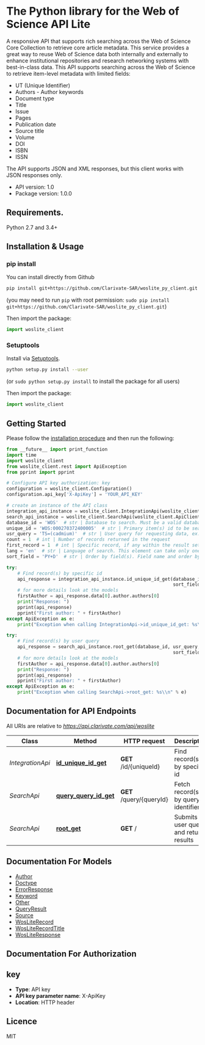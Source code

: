 # The Python library for the Web of Science API Lite
A responsive API that supports rich searching across the Web of Science Core Collection to retrieve core article metadata.  This service provides a great way to reuse Web of Science data both internally and externally to enhance  institutional repositories and research networking systems with best-in-class data. This API supports searching across the Web of Science to retrieve item-level metadata with limited fields:  
- UT (Unique Identifier) 
- Authors - Author keywords 
- Document type 
- Title 
- Issue 
- Pages 
- Publication date 
- Source title 
- Volume 
- DOI 
- ISBN 
- ISSN   
  
The API supports JSON and XML responses, but this client works with JSON responses only. 

- API version: 1.0
- Package version: 1.0.0

## Requirements.

Python 2.7 and 3.4+

## Installation & Usage
### pip install

You can install directly from Github

```sh
pip install git+https://github.com/Clarivate-SAR/woslite_py_client.git
```
(you may need to run `pip` with root permission: `sudo pip install git+https://github.com/Clarivate-SAR/woslite_py_client.git`)

Then import the package:

```python
import woslite_client 
```

### Setuptools

Install via [Setuptools](http://pypi.python.org/pypi/setuptools).

```sh
python setup.py install --user
```
(or `sudo python setup.py install` to install the package for all users)

Then import the package:

```python
import woslite_client
```

## Getting Started

Please follow the [installation procedure](#installation--usage) and then run the following:

```python
from __future__ import print_function
import time
import woslite_client
from woslite_client.rest import ApiException
from pprint import pprint

# Configure API key authorization: key
configuration = woslite_client.Configuration()
configuration.api_key['X-ApiKey'] = 'YOUR_API_KEY'

# create an instance of the API class
integration_api_instance = woslite_client.IntegrationApi(woslite_client.ApiClient(configuration))
search_api_instance = woslite_client.SearchApi(woslite_client.ApiClient(configuration))
database_id = 'WOS'  # str | Database to search. Must be a valid database ID, one of the following: BCI/BIOABS/BIOSIS/CCC/DCI/DIIDW/MEDLINE/WOK/WOS/ZOOREC. WOK represents all databases.
unique_id = 'WOS:000270372400005'  # str | Primary item(s) id to be searched, ex: WOS:000270372400005. Cannot be null or an empty string. Multiple values are separated by comma.
usr_query = 'TS=(cadmium)'  # str | User query for requesting data, ex: TS=(cadmium). The query parser will return errors for invalid queries.
count = 1  # int | Number of records returned in the request
first_record = 1  # int | Specific record, if any within the result set to return. Cannot be less than 1 and greater than 100000.
lang = 'en'  # str | Language of search. This element can take only one value: en for English. If no language is specified, English is passed by default. (optional)
sort_field = 'PY+D'  # str | Order by field(s). Field name and order by clause separated by '+', use A for ASC and D for DESC, ex: PY+D. Multiple values are separated by comma. (optional)

try:
    # Find record(s) by specific id
    api_response = integration_api_instance.id_unique_id_get(database_id, unique_id, count, first_record, lang=lang,
                                                             sort_field=sort_field)
    # for more details look at the models
    firstAuthor = api_response.data[0].author.authors[0]
    print("Response: ")
    pprint(api_response)
    pprint("First author: " + firstAuthor)
except ApiException as e:
    print("Exception when calling IntegrationApi->id_unique_id_get: %s\\n" % e)

try:
    # Find record(s) by user query
    api_response = search_api_instance.root_get(database_id, usr_query, count, first_record, lang=lang,
                                                             sort_field=sort_field)
    # for more details look at the models
    firstAuthor = api_response.data[0].author.authors[0]
    print("Response: ")
    pprint(api_response)
    pprint("First author: " + firstAuthor)
except ApiException as e:
    print("Exception when calling SearchApi->root_get: %s\\n" % e)

```

## Documentation for API Endpoints

All URIs are relative to *https://api.clarivate.com/api/woslite*

Class | Method | HTTP request | Description
------------ | ------------- | ------------- | -------------
*IntegrationApi* | [**id_unique_id_get**](docs/IntegrationApi.md#id_unique_id_get) | **GET** /id/{uniqueId} | Find record(s) by specific id
*SearchApi* | [**query_query_id_get**](docs/SearchApi.md#query_query_id_get) | **GET** /query/{queryId} | Fetch record(s) by query identifier
*SearchApi* | [**root_get**](docs/SearchApi.md#root_get) | **GET** / | Submits a user query and returns results

## Documentation For Models

 - [Author](docs/Author.md)
 - [Doctype](docs/Doctype.md)
 - [ErrorResponse](docs/ErrorResponse.md)
 - [Keyword](docs/Keyword.md)
 - [Other](docs/Other.md)
 - [QueryResult](docs/QueryResult.md)
 - [Source](docs/Source.md)
 - [WosLiteRecord](docs/WosLiteRecord.md)
 - [WosLiteRecordTitle](docs/WosLiteRecordTitle.md)
 - [WosLiteResponse](docs/WosLiteResponse.md)

## Documentation For Authorization


## key

- **Type**: API key
- **API key parameter name**: X-ApiKey
- **Location**: HTTP header


## Licence
MIT


